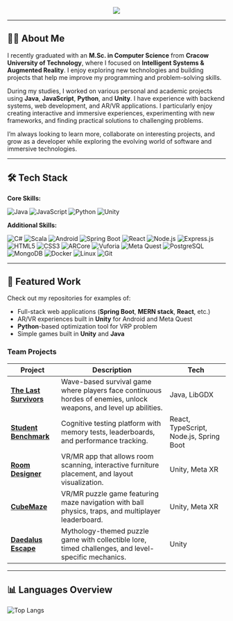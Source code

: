 <!-- Animated Header -->
<p align="center">
  <img src="https://readme-typing-svg.herokuapp.com/?font=Inter&size=28&center=true&vCenter=true&width=900&height=60&color=007ACC&lines=Hi%2C+I'm+Wojciech+Zamarski;M.Sc.+in+Computer+Science;Java+%26+Python+Developer;Unity+AR%2FVR+Enthusiast" />
</p>

---

## 👨‍💻 About Me
I recently graduated with an **M.Sc. in Computer Science** from **Cracow University of Technology**, where I focused on **Intelligent Systems & Augmented Reality**. I enjoy exploring new technologies and building projects that help me improve my programming and problem-solving skills.  

During my studies, I worked on various personal and academic projects using **Java**, **JavaScript**, **Python**, and **Unity**. I have experience with backend systems, web development, and AR/VR applications. I particularly enjoy creating interactive and immersive experiences, experimenting with new frameworks, and finding practical solutions to challenging problems.  

I’m always looking to learn more, collaborate on interesting projects, and grow as a developer while exploring the evolving world of software and immersive technologies.

---

## 🛠 Tech Stack

**Core Skills:**  

![Java](https://img.shields.io/badge/Java-%23ED8B00.svg?logo=java&logoColor=white)
![JavaScript](https://img.shields.io/badge/JavaScript-F7DF1E.svg?logo=javascript&logoColor=black)
![Python](https://img.shields.io/badge/Python-3670A0?logo=python&logoColor=ffdd54)
![Unity](https://img.shields.io/badge/Unity-%23000000.svg?logo=unity&logoColor=white)

**Additional Skills:** 

![C#](https://img.shields.io/badge/C%23-%23239120.svg?logo=c-sharp&logoColor=white)
![Scala](https://img.shields.io/badge/Scala-DC322F.svg?logo=scala&logoColor=white)
![Android](https://img.shields.io/badge/Android-3DDC84.svg?logo=android&logoColor=white)
![Spring Boot](https://img.shields.io/badge/Spring%20Boot-6DB33F.svg?logo=springboot&logoColor=white)
![React](https://img.shields.io/badge/React-20232A.svg?logo=react&logoColor=61DAFB)
![Node.js](https://img.shields.io/badge/Node.js-339933.svg?logo=nodedotjs&logoColor=white)
![Express.js](https://img.shields.io/badge/Express.js-000000.svg?logo=express&logoColor=white)
![HTML5](https://img.shields.io/badge/HTML5-E34F26.svg?logo=html5&logoColor=white)
![CSS3](https://img.shields.io/badge/CSS3-1572B6.svg?logo=css3&logoColor=white)
![ARCore](https://img.shields.io/badge/ARCore-4285F4.svg?logo=google&logoColor=white)
![Vuforia](https://img.shields.io/badge/Vuforia-0A6EAA.svg?logo=unity&logoColor=white)
![Meta Quest](https://img.shields.io/badge/Meta%20Quest-1C1E20.svg?logo=oculus&logoColor=white)
![PostgreSQL](https://img.shields.io/badge/PostgreSQL-316192.svg?logo=postgresql&logoColor=white)
![MongoDB](https://img.shields.io/badge/MongoDB-4EA94B.svg?logo=mongodb&logoColor=white)
![Docker](https://img.shields.io/badge/Docker-2496ED.svg?logo=docker&logoColor=white)
![Linux](https://img.shields.io/badge/Linux-FCC624.svg?logo=linux&logoColor=black)
![Git](https://img.shields.io/badge/Git-F05032.svg?logo=git&logoColor=white)

---

## 📂 Featured Work
Check out my repositories for examples of:
- Full-stack web applications (**Spring Boot**, **MERN stack**, **React**, etc.)
- AR/VR experiences built in **Unity** for Android and Meta Quest
- **Python**-based optimization tool for VRP problem
- Simple games built in **Unity** and **Java**

### Team Projects

| Project | Description | Tech |
|---------|-------------|------|
| [**The Last Survivors**](https://github.com/polibuda-projects/the-last-survivors) | Wave-based survival game where players face continuous hordes of enemies, unlock weapons, and level up abilities. | Java, LibGDX |
| [**Student Benchmark**](https://github.com/polibuda-projects/student-benchmark) | Cognitive testing platform with memory tests, leaderboards, and performance tracking. | React, TypeScript, Node.js, Spring Boot |
| [**Room Designer**](https://github.com/TeamFWS/room-designer) | VR/MR app that allows room scanning, interactive furniture placement, and layout visualization. | Unity, Meta XR |
| [**CubeMaze**](https://github.com/TeamFWS/cube-maze) | VR/MR puzzle game featuring maze navigation with ball physics, traps, and multiplayer leaderboard. | Unity, Meta XR |
| [**Daedalus Escape**](https://github.com/TeamFWS/daedalus-escape) | Mythology-themed puzzle game with collectible lore, timed challenges, and level-specific mechanics. | Unity |

---

## 📊 Languages Overview
![Top Langs](https://github-readme-stats.vercel.app/api/top-langs/?username=wojzam&layout=compact&theme=default)
